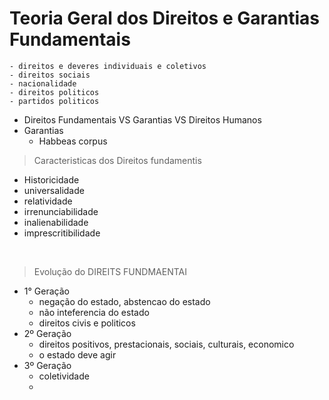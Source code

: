 # Teoria Geral dos Direitos e Garantias Fundamentais
  ```
- direitos e deveres individuais e coletivos
- direitos sociais
- nacionalidade
- direitos politicos
- partidos politicos
```

- Direitos Fundamentais  VS Garantias VS Direitos Humanos
- Garantias
  - Habbeas corpus

> Caracteristicas dos Direitos fundamentis
- Historicidade
- universalidade
- relatividade
- irrenunciabilidade
- inalienabilidade
- imprescritibilidade

<br/>

> Evolução do DIREITS FUNDMAENTAI
- 1° Geração
  - negação do estado, abstencao do estado
  - não inteferencia do estado
  - direitos civis e politicos
- 2º Geração
  - direitos positivos, prestacionais, sociais, culturais, economico
  - o estado deve agir
- 3º Geração
  - coletividade
  - 